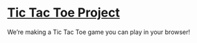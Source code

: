 # [Tic Tac Toe Project](https://www.theodinproject.com/lessons/node-path-javascript-tic-tac-toe)

We’re making a Tic Tac Toe game you can play in your browser!
